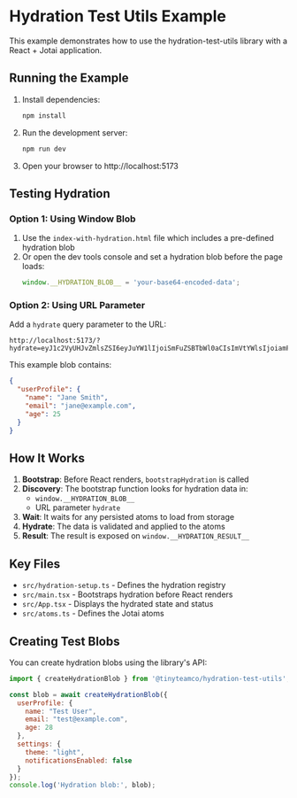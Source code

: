 # Hydration Test Utils Example

This example demonstrates how to use the hydration-test-utils library with a React + Jotai application.

## Running the Example

1. Install dependencies:
   ```bash
   npm install
   ```

2. Run the development server:
   ```bash
   npm run dev
   ```

3. Open your browser to http://localhost:5173

## Testing Hydration

### Option 1: Using Window Blob
1. Use the `index-with-hydration.html` file which includes a pre-defined hydration blob
2. Or open the dev tools console and set a hydration blob before the page loads:
   ```javascript
   window.__HYDRATION_BLOB__ = 'your-base64-encoded-data';
   ```

### Option 2: Using URL Parameter
Add a `hydrate` query parameter to the URL:
```
http://localhost:5173/?hydrate=eyJ1c2VyUHJvZmlsZSI6eyJuYW1lIjoiSmFuZSBTbWl0aCIsImVtYWlsIjoiamFuZUBleGFtcGxlLmNvbSIsImFnZSI6MjV9fQ
```

This example blob contains:
```json
{
  "userProfile": {
    "name": "Jane Smith",
    "email": "jane@example.com",
    "age": 25
  }
}
```

## How It Works

1. **Bootstrap**: Before React renders, `bootstrapHydration` is called
2. **Discovery**: The bootstrap function looks for hydration data in:
   - `window.__HYDRATION_BLOB__`
   - URL parameter `hydrate`
3. **Wait**: It waits for any persisted atoms to load from storage
4. **Hydrate**: The data is validated and applied to the atoms
5. **Result**: The result is exposed on `window.__HYDRATION_RESULT__`

## Key Files

- `src/hydration-setup.ts` - Defines the hydration registry
- `src/main.tsx` - Bootstraps hydration before React renders
- `src/App.tsx` - Displays the hydrated state and status
- `src/atoms.ts` - Defines the Jotai atoms

## Creating Test Blobs

You can create hydration blobs using the library's API:

```javascript
import { createHydrationBlob } from '@tinyteamco/hydration-test-utils';

const blob = await createHydrationBlob({
  userProfile: {
    name: "Test User",
    email: "test@example.com",
    age: 28
  },
  settings: {
    theme: "light",
    notificationsEnabled: false
  }
});
console.log('Hydration blob:', blob);
```